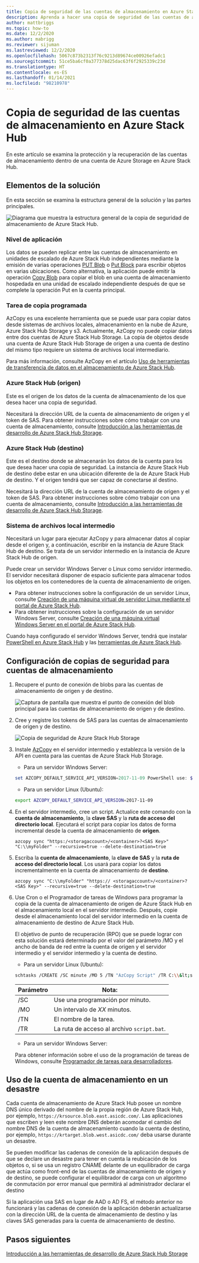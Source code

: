 ```yaml
---
title: Copia de seguridad de las cuentas de almacenamiento en Azure Stack Hub
description: Aprenda a hacer una copia de seguridad de las cuentas de almacenamiento en Azure Stack Hub.
author: mattbriggs
ms.topic: how-to
ms.date: 12/2/2020
ms.author: mabrigg
ms.reviewer: sijuman
ms.lastreviewed: 12/2/2020
ms.openlocfilehash: 5067c873b2313f76c9213d89674ce00926efadc1
ms.sourcegitcommit: 51ce5ba6cf0a377378d25dac63f6f2925339c23d
ms.translationtype: HT
ms.contentlocale: es-ES
ms.lasthandoff: 01/14/2021
ms.locfileid: "98210978"
---
```

# <a name="back-up-your-storage-accounts-on-azure-stack-hub"></a>Copia de seguridad de las cuentas de almacenamiento en Azure Stack Hub

En este artículo se examina la protección y la recuperación de las cuentas de almacenamiento dentro de una cuenta de Azure Storage en Azure Stack Hub.

## <a name="elements-of-the-solution"></a>Elementos de la solución

En esta sección se examina la estructura general de la solución y las partes principales.

![Diagrama que muestra la estructura general de la copia de seguridad de almacenamiento de Azure Stack Hub.](./media/azure-stack-network-howto-backup-storage/azure-stack-storage-backup.png)

### <a name="application-layer"></a>Nivel de aplicación

Los datos se pueden replicar entre las cuentas de almacenamiento en unidades de escalado de Azure Stack Hub independientes mediante la emisión de varias operaciones [PUT Blob](/rest/api/storageservices/put-blob) o [Put Block](/rest/api/storageservices/put-block) para escribir objetos en varias ubicaciones. Como alternativa, la aplicación puede emitir la operación [Copy Blob](/rest/api/storageservices/copy-blob) para copiar el blob en una cuenta de almacenamiento hospedada en una unidad de escalado independiente después de que se complete la operación Put en la cuenta principal.

### <a name="scheduled-copy-task"></a>Tarea de copia programada

AzCopy es una excelente herramienta que se puede usar para copiar datos desde sistemas de archivos locales, almacenamiento en la nube de Azure, Azure Stack Hub Storage y s3. Actualmente, AzCopy no puede copiar datos entre dos cuentas de Azure Stack Hub Storage. La copia de objetos desde una cuenta de Azure Stack Hub Storage de origen a una cuenta de destino del mismo tipo requiere un sistema de archivos local intermediario.

Para más información, consulte AzCopy en el artículo [Uso de herramientas de transferencia de datos en el almacenamiento de Azure Stack Hub](./azure-stack-storage-transfer.md#azcopy).

### <a name="azure-stack-hub-source"></a>Azure Stack Hub (origen)

Este es el origen de los datos de la cuenta de almacenamiento de los que desea hacer una copia de seguridad.

Necesitará la dirección URL de la cuenta de almacenamiento de origen y el token de SAS. Para obtener instrucciones sobre cómo trabajar con una cuenta de almacenamiento, consulte [Introducción a las herramientas de desarrollo de Azure Stack Hub Storage](azure-stack-storage-dev.md).

### <a name="azure-stack-hub-target"></a>Azure Stack Hub (destino)

Este es el destino donde se almacenarán los datos de la cuenta para los que desea hacer una copia de seguridad. La instancia de Azure Stack Hub de destino debe estar en una ubicación diferente de la de Azure Stack Hub de destino. Y el origen tendrá que ser capaz de conectarse al destino.

Necesitará la dirección URL de la cuenta de almacenamiento de origen y el token de SAS. Para obtener instrucciones sobre cómo trabajar con una cuenta de almacenamiento, consulte [Introducción a las herramientas de desarrollo de Azure Stack Hub Storage](azure-stack-storage-dev.md).

### <a name="intermediary-local-filesystem"></a>Sistema de archivos local intermedio

Necesitará un lugar para ejecutar AzCopy y para almacenar datos al copiar desde el origen y, a continuación, escribir en la instancia de Azure Stack Hub de destino. Se trata de un servidor intermedio en la instancia de Azure Stack Hub de origen.

Puede crear un servidor Windows Server o Linux como servidor intermedio. El servidor necesitará disponer de espacio suficiente para almacenar todos los objetos en los contenedores de la cuenta de almacenamiento de origen.
- Para obtener instrucciones sobre la configuración de un servidor Linux, consulte [Creación de una máquina virtual de servidor Linux mediante el portal de Azure Stack Hub](azure-stack-quick-linux-portal.md).  
- Para obtener instrucciones sobre la configuración de un servidor Windows Server, consulte [Creación de una máquina virtual Windows Server en el portal de Azure Stack Hub](azure-stack-quick-windows-portal.md).  

Cuando haya configurado el servidor Windows Server, tendrá que instalar [PowerShell en Azure Stack Hub](../operator/powershell-install-az-module.md?toc=https%3A%2F%2Fdocs.microsoft.com%2FFazure-stack%2Fuser%2FTOC.json&bc=https%3A%2F%2Fdocs.microsoft.com%2FFazure-stack%2Fbreadcrumb%2Ftoc.json) y las [herramientas de Azure Stack Hub](../operator/azure-stack-powershell-download.md?toc=https%3A%2F%2Fdocs.microsoft.com%2FFazure-stack%2Fuser%2FTOC.json&bc=https%3A%2F%2Fdocs.microsoft.com%2FFazure-stack%2Fbreadcrumb%2Ftoc.json).

## <a name="set-up-backup-for-storage-accounts"></a>Configuración de copias de seguridad para cuentas de almacenamiento

1. Recupere el punto de conexión de blobs para las cuentas de almacenamiento de origen y de destino.

    ![Captura de pantalla que muestra el punto de conexión del blob principal para las cuentas de almacenamiento de origen y de destino.](./media/azure-stack-network-howto-backup-storage/back-up-step1.png)

2. Cree y registre los tokens de SAS para las cuentas de almacenamiento de origen y de destino.

    ![Copia de seguridad de Azure Stack Hub Storage](./media/azure-stack-network-howto-backup-storage/back-up-step2.png)

3. Instale [AzCopy](https://github.com/Azure/azure-storage-azcopy) en el servidor intermedio y establezca la versión de la API en cuenta para las cuentas de Azure Stack Hub Storage.

    - Para un servidor Windows Server:

    ```PowerShell  
    set AZCOPY_DEFAULT_SERVICE_API_VERSION=2017-11-09 PowerShell use: $env:AZCOPY_DEFAULT_SERVICE_API_VERSION="2017-11-09"
    ```

    - Para un servidor Linux (Ubuntu):

    ```bash  
    export AZCOPY_DEFAULT_SERVICE_API_VERSION=2017-11-09
    ```

4. En el servidor intermedio, cree un script. Actualice este comando con la **cuenta de almacenamiento**, la **clave SAS** y la **ruta de acceso del directorio local**. Ejecutará el script para copiar los datos de forma incremental desde la cuenta de almacenamiento de **origen**.

    ```
    azcopy sync "https:/<storagaccount>/<container>?<SAS Key>" "C:\\myFolder" --recursive=true --delete-destination=true
    ```

5.  Escriba la **cuenta de almacenamiento**, la **clave de SAS** y la **ruta de acceso del directorio local**.  Los usará para copiar los datos incrementalmente en la cuenta de almacenamiento de **destino**.
    
    ```
    azcopy sync "C:\\myFolder" "https:// <storagaccount>/<container>?<SAS Key>" --recursive=true --delete-destination=true
    ```

6.  Use Cron o el Programador de tareas de Windows para programar la copia de la cuenta de almacenamiento de origen de Azure Stack Hub en el almacenamiento local en el servidor intermedio. Después, copie desde el almacenamiento local del servidor intermedio en la cuenta de almacenamiento de destino de Azure Stack Hub.

    El objetivo de punto de recuperación (RPO) que se puede lograr con esta solución estará determinado por el valor del parámetro /MO y el ancho de banda de red entre la cuenta de origen y el servidor intermedio y el servidor intermedio y la cuenta de destino.

    - Para un servidor Linux (Ubuntu):

    ```bash  
    schtasks /CREATE /SC minute /MO 5 /TN "AzCopy Script" /TR C:\\&lt;script name>.bat
    ```

    | Parámetro | Nota: | 
    | ---- | ---- |
    | /SC | Use una programación por minuto. |
    | /MO | Un intervalo de *XX* minutos. |
    | /TN | El nombre de la tarea. |
    | /TR | La ruta de acceso al archivo `script.bat`. |


    - Para un servidor Windows Server:

    Para obtener información sobre el uso de la programación de tareas de Windows, consulte [Programador de tareas para desarrolladores](/windows/win32/taskschd/task-scheduler-start-page).
    

## <a name="use-your-storage-account-in-a-disaster"></a>Uso de la cuenta de almacenamiento en un desastre

Cada cuenta de almacenamiento de Azure Stack Hub posee un nombre DNS único derivado del nombre de la propia región de Azure Stack Hub, por ejemplo, `https://krsource.blob.east.asicdc.com/`. Las aplicaciones que escriben y leen este nombre DNS deberán acomodar el cambio del nombre DNS de la cuenta de almacenamiento cuando la cuenta de destino, por ejemplo, `https://krtarget.blob.west.asicdc.com/` deba usarse durante un desastre.

Se pueden modificar las cadenas de conexión de la aplicación después de que se declare un desastre para tener en cuenta la reubicación de los objetos o, si se usa un registro CNAME delante de un equilibrador de carga que actúa como front-end de las cuentas de almacenamiento de origen y de destino, se puede configurar el equilibrador de carga con un algoritmo de conmutación por error manual que permitirá al administrador declarar el destino

Si la aplicación usa SAS en lugar de AAD o AD FS, el método anterior no funcionará y las cadenas de conexión de la aplicación deberán actualizarse con la dirección URL de la cuenta de almacenamiento de destino y las claves SAS generadas para la cuenta de almacenamiento de destino.

## <a name="next-steps"></a>Pasos siguientes

[Introducción a las herramientas de desarrollo de Azure Stack Hub Storage](azure-stack-storage-dev.md)
